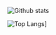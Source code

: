 ![Github stats](https://github-readme-stats.vercel.app/api?username=techieaman94&theme=midnight-purple&show_icons=true&count_private=true)


![Top Langs](https://github-readme-stats.vercel.app/api/top-langs/?username=techieaman94&theme=midnight-purple&count_private=true&layout=compact&hide=html)]


<!--
**techieaman94/techieaman94** is a ✨ _special_ ✨ repository because its `README.md` (this file) appears on your GitHub profile.
[![willianrod's wakatime stats](https://github-readme-stats.vercel.app/api/wakatime?username=techieaman94)](https://github.com/anuraghazra/github-readme-stats)
Here are some ideas to get you started:

- 🔭 I’m currently working on ...
- 🌱 I’m currently learning ...
- 👯 I’m looking to collaborate on ...
- 🤔 I’m looking for help with ...
- 💬 Ask me about ...
- 📫 How to reach me: ...
- 😄 Pronouns: ...
- ⚡ Fun fact: ...
-->
